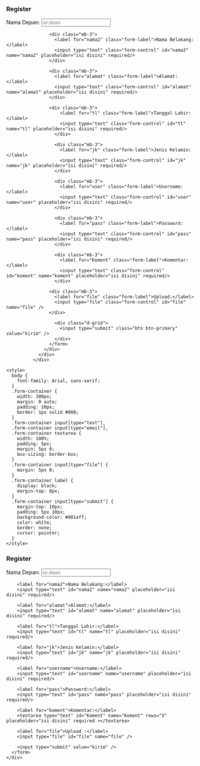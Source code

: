 <!DOCTYPE html>
<html lang="id">
  <head>
    <meta charset="UTF-8" />
    <meta name="viewport" content="width=device-width, initial-scale=1.0" />
    <title>Form Registrasi</title>
    <link
          href="https://cdn.jsdelivr.net/npm/bootstrap@5.3.0-alpha1/dist/css/bootstrap.min.css"
          rel="stylesheet"
        />
      </head>
      <body>
        <div class="container mt-5">
          <div class="row">
            <div class="col-md-6">
              <div class="card">
                <div class="card-header text-center">
                  <h3>Register</h3>
                </div>
                <div class="card-body">
                  <form action="#" method="post" enctype="multipart/form-data">
                    <div class="mb-3">
                      <label for="nama1" class="form-label">Nama Depan:</label>
                      <input type="text" class="form-control" id="nama1" name="nama1" placeholder="isi disini" required/>
                    </div>

                    <div class="mb-3">
                      <label for="nama2" class="form-label">Nama Belakang:</label>
                      <input type="text" class="form-control" id="nama2" name="nama2" placeholder="isi disini" required/>
                    </div>

                    <div class="mb-3">
                      <label for="alamat" class="form-label">Alamat:</label>
                      <input type="text" class="form-control" id="alamat" name="alamat" placeholder="isi disini" required/>
                    </div>

                    <div class="mb-3">
                        <label for="tl" class="form-label">Tanggal Lahir:</label>
                        <input type="text" class="form-control" id="tl" name="tl" placeholder="isi disini" required/>
                      </div>
  
                      <div class="mb-3">
                        <label for="jk" class="form-label">Jenis Kelamin:</label>
                        <input type="text" class="form-control" id="jk" name="jk" placeholder="isi disini" required/>
                      </div>

                      <div class="mb-3">
                        <label for="user" class="form-label">Username:</label>
                        <input type="text" class="form-control" id="user" name="user" placeholder="isi disini" required/>
                      </div>
  
                      <div class="mb-3">
                        <label for="pass" class="form-label">Password:</label>
                        <input type="text" class="form-control" id="pass" name="pass" placeholder="isi disini" required/>
                      </div>
  
                      <div class="mb-3">
                        <label for="Koment" class="form-label">Komentar:</label>
                        <input type="text" class="form-control" id="koment" name="koment" placeholder="isi disini" required/>
                      </div>

                    <div class="mb-3">
                      <label for="file" class="form-label">Upload:</label>
                      <input type="file" class="form-control" id="file" name="file" />
                    </div>
      
                      <div class="d-grid">
                        <input type="submit" class="btn btn-primary" value="kirim" />
                      </div>
                    </form>
                  </div>
                </div>
              </div>

    <style>
      body {
        font-family: Arial, sans-serif;
      }
      .form-container {
        width: 300px;
        margin: 0 auto;
        padding: 10px;
        border: 1px solid #000;
      }
      .form-container input[type="text"],
      .form-container input[type="email"],
      .form-container textarea {
        width: 100%;
        padding: 5px;
        margin: 5px 0;
        box-sizing: border-box;
      }
      .form-container input[type="file"] {
        margin: 5px 0;
      }
      .form-container label {
        display: block;
        margin-top: 8px;
      }
      .form-container input[type="submit"] {
        margin-top: 10px;
        padding: 5px 10px;
        background-color: #001aff;
        color: white;
        border: none;
        cursor: pointer;
      }
    </style>
  </head>
  <body>
    <div class="form-container">
      <form action="#" method="post" enctype="multipart/form-data">
        <h3>Register</h3>
        <label for="nama1">Nama Depan:</label>
        <input type="text" id="nama1" name="nama1" placeholder="isi disini" required/>

        <label for="nama2">Nama Belakang:</label>
        <input type="text" id="nama2" name="nama2" placeholder="isi disini" required/>

        <label for="alamat">Alamat:</label>
        <input type="text" id="alamat" name="alamat" placeholder="isi disini" required/>

        <label for="tl">Tanggal Lahir:</label>
        <input type="text" id="tl" name="tl" placeholder="isi disini" required/>

        <label for="jk">Jenis Kelamin:</label>
        <input type="text" id="jk" name="jk" placeholder="isi disini" required/>

        <label for="username">Username:</label>
        <input type="text" id="username" name="username" placeholder="isi disini" required/>

        <label for="pass">Password:</label>
        <input type="text" id="pass" name="pass" placeholder="isi disini" required/>

        <label for="koment">Komentar:</label>
        <textarea type="text" id="Koment" name="Koment" rows="5" placeholder="isi disini" required ></textarea>

        <label for="file">Upload :</label>
        <input type="file" id="file" name="file" />

        <input type="submit" value="kirim" />
      </form>
    </div>
  </body>
</html>

